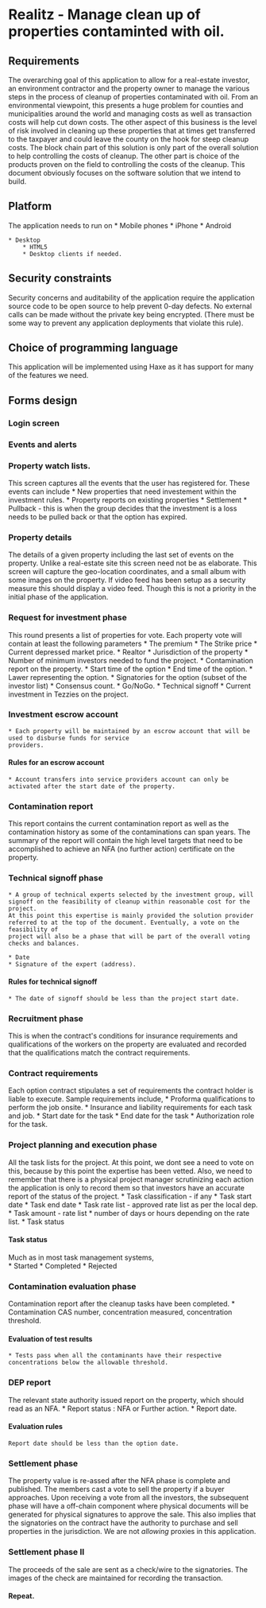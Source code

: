 # Realitz - Manage clean up of properties contaminted with oil.

## Requirements

The overarching goal of this application to allow for a real-estate investor, an environment contractor and the property owner to manage the 
various steps in the process of cleanup of properties contaminated with oil. From an environmental viewpoint, this presents a huge problem for counties
and municipalities around the world and managing costs as well as transaction costs will help cut down costs. The other aspect of this business is the level of 
risk involved in cleaning up these properties that at times get transferred to the taxpayer and could leave the county on the hook for steep cleanup costs.  The block chain 
part of this solution is only part of the overall solution to help controlling the costs of cleanup. The other part is choice of the products proven on the field to controlling
the costs of the cleanup. This document obviously focuses on the software solution that we intend to build. 



## Platform

The application needs to run on 
	* Mobile phones
		* iPhone
		* Android

	* Desktop 
		* HTML5
		* Desktop clients if needed.


## Security constraints

Security concerns and auditability of the application require the application source code to be open source to help prevent 0-day defects. No external calls can be 
made without the private key being encrypted. (There must be some way to prevent any application deployments that violate this rule). 


## Choice of programming language 

This application will be implemented using Haxe as it has support for many of the features we need. 

## Forms design 

### Login screen 

### Events and alerts

### Property watch lists.
This screen captures all the events that the user has registered for. These events can include 
	* New properties that need investement within the investment rules.
	* Property reports on existing properties
	* Settlement 
	* Pullback - this is when the group decides that the investment is a loss needs to be pulled back or that the option has expired.

### Property details
The details of a given property including the last set of events on the property. Unlike a real-estate site this screen need not 
be as elaborate. This screen will capture the geo-location coordinates, and a small album with some images on the property. If video
feed has been setup as a security measure this should display a video feed. Though this is not a priority in the initial phase of the 
application.

### Request for investment phase
This round presents a list of properties for vote. Each property vote will contain at least the following parameters
	* The premium
	* The Strike price 
	* Current depressed market price. 
	* Realtor 
	* Jurisdiction of the property
	* Number of minimum investors needed to fund the project.
	* Contamination report on the property.
	* Start time of the option 
	* End time of the option.
	* Lawer representing the option.
	* Signatories for the option (subset of the investor list) 
	* Consensus count.
	* Go/NoGo.
	* Technical signoff
	* Current investment in Tezzies on the project. 

### Investment escrow account
	* Each property will be maintained by an escrow account that will be used to disburse funds for service 
	providers.  

#### Rules for an escrow account
	* Account transfers into service providers account can only be activated after the start date of the property.


### Contamination report
This report contains the current contamination report as well as the contamination history as some of the contaminations can 
span years. The summary of the report will contain the high level targets that need to be accomplished to achieve an NFA (no further action) certificate on the property.

### Technical signoff phase
	* A group of technical experts selected by the investment group, will signoff on the feasibility of cleanup within reasonable cost for the project. 
	At this point this expertise is mainly provided the solution provider referred to at the top of the document. Eventually, a vote on the feasibility of 
	project will also be a phase that will be part of the overall voting checks and balances. 

	* Date 
	* Signature of the expert (address).
#### Rules for technical signoff
	* The date of signoff should be less than the project start date.

### Recruitment phase
This is when the contract's conditions for insurance requirements and qualifications of the workers on the property are evaluated and recorded that 
the qualifications match the contract requirements.

### Contract requirements
Each option contract stipulates a set of requirements the contract holder is liable to execute. Sample requirements include, 
	* Proforma qualifications to perform the job onsite.
	* Insurance and liability requirements for each task and job.
	* Start date for the task
	* End date for the task
	* Authorization role for the task.

### Project planning and execution phase
All the task lists for the project. At this point, we dont see a need to vote on this, because by this point the expertise has been vetted. Also,
we need to remember that there is a physical project manager scrutinizing each action the application is only to record them so that investors have an 
accurate report of the status of the project. 
	* Task classification - if any
	* Task start date 
	* Task end date
	* Task rate list - approved rate list as per the local dep.
	* Task amount - rate list * number of days or hours depending on the rate list.
	* Task status

#### Task status
Much as in most task management systems,  
	* Started
	* Completed
	* Rejected 

### Contamination evaluation phase
Contamination report after the cleanup tasks have been completed.
	* Contamination CAS number, concentration measured, concentration threshold.

#### Evaluation of test results
	* Tests pass when all the contaminants have their respective concentrations below the allowable threshold.


### DEP report
The relevant state authority issued report on the property, which should read as an NFA.
	* Report status : NFA or Further action.
	* Report date.

#### Evaluation rules
	Report date should be less than the option date.


### Settlement phase
The property value is re-assed after the NFA phase is complete and published.  The members cast a vote 
to sell the property if a buyer approaches. Upon receiving a vote from all the investors, the subsequent phase will
have a off-chain component where physical documents will be generated for physical signatures to approve the sale. 
This also implies that the signatories on the contract have the authority to purchase and sell properties in the jurisdiction.
We are not <em> allowing </em> proxies in this application.

### Settlement phase II
The proceeds of the sale are sent as a check/wire to the signatories. The images of the check are maintained for recording the 
transaction.

#### Repeat.